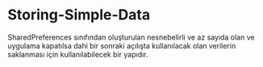 # Storing-Simple-Data
SharedPreferences sınıfından oluşturulan nesnebelirli ve az sayıda olan ve uygulama kapatılsa dahi bir sonraki açılışta kullanılacak olan verilerin saklanması için kullanılabilecek bir yapıdır.
